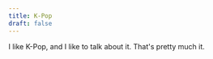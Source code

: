 ```yaml
---
title: K-Pop
draft: false
---
```

I like K-Pop, and I like to talk about it. That's pretty much it.
